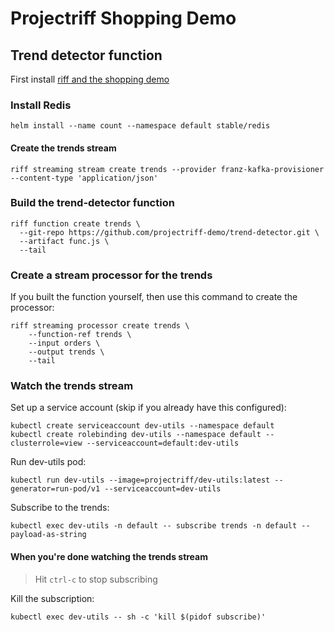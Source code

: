 # Projectriff Shopping Demo

## Trend detector function

First install [riff and the shopping demo](README.md)

### Install Redis

```
helm install --name count --namespace default stable/redis
```

#### Create the trends stream

```
riff streaming stream create trends --provider franz-kafka-provisioner --content-type 'application/json'
```

### Build the trend-detector function

```
riff function create trends \
  --git-repo https://github.com/projectriff-demo/trend-detector.git \
  --artifact func.js \
  --tail
```

### Create a stream processor for the trends

If you built the function yourself, then use this command to create the processor:

```
riff streaming processor create trends \
    --function-ref trends \
    --input orders \
    --output trends \
    --tail
```

### Watch the trends stream

Set up a service account (skip if you already have this configured):

```
kubectl create serviceaccount dev-utils --namespace default
kubectl create rolebinding dev-utils --namespace default --clusterrole=view --serviceaccount=default:dev-utils
```

Run dev-utils pod:

```
kubectl run dev-utils --image=projectriff/dev-utils:latest --generator=run-pod/v1 --serviceaccount=dev-utils
```

Subscribe to the trends:

```
kubectl exec dev-utils -n default -- subscribe trends -n default --payload-as-string
```

#### When you're done watching the trends stream

> Hit `ctrl-c` to stop subscribing

Kill the subscription:

```
kubectl exec dev-utils -- sh -c 'kill $(pidof subscribe)'
```
